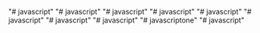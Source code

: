 "# javascript" 
"# javascript" 
"# javascript" 
"# javascript" 
"# javascript" 
"# javascript" 
"# javascript" 
"# javascript" 
"# javascriptone" 
"# javascript" 
